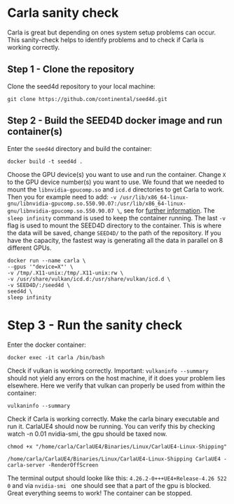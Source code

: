 # Carla sanity check

Carla is great but depending on ones system setup problems can occur. This sanity-check helps to identify problems and to check if Carla is working correctly.

## Step 1 - Clone the repository

Clone the seed4d repository to your local machine:

```
git clone https://github.com/continental/seed4d.git
```

## Step 2 - Build the SEED4D docker image and run container(s)

Enter the `seed4d` directory and build the container:

```
docker build -t seed4d .
```

Choose the GPU device(s) you want to use and run the container. Change `X` to the GPU device number(s) you want to use. We found that we needed to mount the `libnvidia-gpucomp.so` and `icd.d` directories to get Carla to work. Then you for example need to add: `-v /usr/lib/x86_64-linux-gnu/libnvidia-gpucomp.so.550.90.07:/usr/lib/x86_64-linux-gnu/libnvidia-gpucomp.so.550.90.07 \`, see for [further information](https://github.com/carla-simulator/carla/issues/8079#issuecomment-2312693140). The `sleep infinity` command is used to keep the container running. The last `-v` flag is used to mount the SEED4D directory to the container. This is where the data will be saved, change `SEED4D/` to the path of the repository. If you have the capacity, the fastest way is generating all the data in parallel on 8 different GPUs.

```
docker run --name carla \
--gpus '"device=X"' \
-v /tmp/.X11-unix:/tmp/.X11-unix:rw \
-v /usr/share/vulkan/icd.d:/usr/share/vulkan/icd.d \
-v SEED4D/:/seed4d \
seed4d \
sleep infinity
```

# Step 3 - Run the sanity check


Enter the docker container:
```
docker exec -it carla /bin/bash
```

Check if vulkan is working correctly. Important: `vulkaninfo --summary` should not yield any errors on the host machine, if it does your problem lies elsewhere. Here we verify that vulkan can properly be used from within the container:
```
vulkaninfo --summary
```

Check if Carla is working correctly. Make the carla binary executable and run it. CarlaUE4 should now be running. You can verify this by checking watch -n 0.01 nvidia-smi, the gpu should be taxed now.
```
chmod +x "/home/carla/CarlaUE4/Binaries/Linux/CarlaUE4-Linux-Shipping"

/home/carla/CarlaUE4/Binaries/Linux/CarlaUE4-Linux-Shipping CarlaUE4 -carla-server -RenderOffScreen
```

The terminal output should looke like this:  `4.26.2-0+++UE4+Release-4.26 522 0` and via  `nvidia-smi ` one should see that a part of the gpu is blocked. Great everything seems to work!
The container can be stopped.

